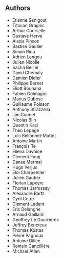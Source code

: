 ## Authors

- Etienne Senigout
- Titouan Gragnic
- Arthur Courselle
- Gustave Herve
- Alexis Pinson
- Bastien Gaulier
- Simon Riou
- Adrien Langou
- Julien Nicolle
- Sacha Bellier
- David Chemaly
- Damien Didier
- Philippe Bernet
- Eliott Bouhana
- Fabien Colmagro
- Marius Dubosc
- Guillaume Poisson
- Anthony Strazzella
- Ilan Guenet
- Nicolas Blin
- Quentin Kaci
- Theo Lepage
- Loïc Bellonnet-Mottet
- Antoine Martin
- François Te
- Ellena Davoine
- Clement Fang
- Danae Marmai
- Hugo Verjus
- Eloi Charpentier
- Julien Gautier
- Florian Lapeyre
- Thomas Jarrossay
- Alexandre Bartz
- Cyril Cetre
- Clement Ledant
- Eric Delanghe
- Arnaud Gaillard
- Geoffrey Le Gourrierec
- Jeffrey Bencteux
- Thomas Kostas
- Pierre Pagnoux
- Antoine Dillée
- Romain Cancillière
- Michael Atlan
